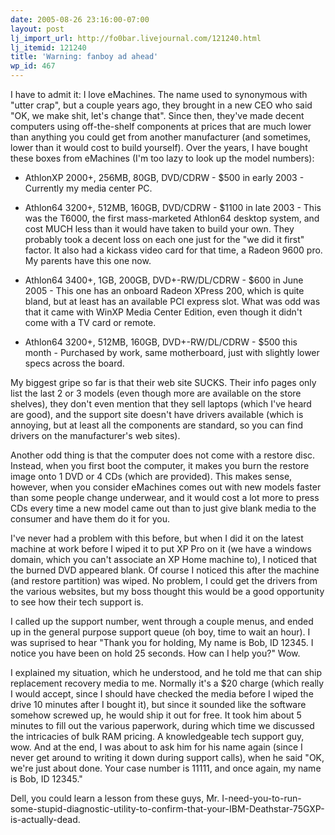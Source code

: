 ```yaml
---
date: 2005-08-26 23:16:00-07:00
layout: post
lj_import_url: http://fo0bar.livejournal.com/121240.html
lj_itemid: 121240
title: 'Warning: fanboy ad ahead'
wp_id: 467
---
```

I have to admit it: I love eMachines. The name used to synonymous with "utter crap", but a couple years ago, they brought in a new CEO who said "OK, we make shit, let's change that". Since then, they've made decent computers using off-the-shelf components at prices that are much lower than anything you could get from another manufacturer (and sometimes, lower than it would cost to build yourself). Over the years, I have bought these boxes from eMachines (I'm too lazy to look up the model numbers):

* AthlonXP 2000+, 256MB, 80GB, DVD/CDRW - $500 in early 2003 - Currently my media center PC.
  
* Athlon64 3200+, 512MB, 160GB, DVD/CDRW - $1100 in late 2003 - This was the T6000, the first mass-marketed Athlon64 desktop system, and cost MUCH less than it would have taken to build your own. They probably took a decent loss on each one just for the "we did it first" factor. It also had a kickass video card for that time, a Radeon 9600 pro. My parents have this one now.
  
* Athlon64 3400+, 1GB, 200GB, DVD+-RW/DL/CDRW - $600 in June 2005 - This one has an onboard Radeon XPress 200, which is quite bland, but at least has an available PCI express slot. What was odd was that it came with WinXP Media Center Edition, even though it didn't come with a TV card or remote.
  
* Athlon64 3200+, 512MB, 160GB, DVD+-RW/DL/CDRW - $500 this month - Purchased by work, same motherboard, just with slightly lower specs across the board.

My biggest gripe so far is that their web site SUCKS. Their info pages only list the last 2 or 3 models (even though more are available on the store shelves), they don't even mention that they sell laptops (which I've heard are good), and the support site doesn't have drivers available (which is annoying, but at least all the components are standard, so you can find drivers on the manufacturer's web sites).

Another odd thing is that the computer does not come with a restore disc. Instead, when you first boot the computer, it makes you burn the restore image onto 1 DVD or 4 CDs (which are provided). This makes sense, however, when you consider eMachines comes out with new models faster than some people change underwear, and it would cost a lot more to press CDs every time a new model came out than to just give blank media to the consumer and have them do it for you.

I've never had a problem with this before, but when I did it on the latest machine at work before I wiped it to put XP Pro on it (we have a windows domain, which you can't associate an XP Home machine to), I noticed that the burned DVD appeared blank. Of course I noticed this after the machine (and restore partition) was wiped. No problem, I could get the drivers from the various websites, but my boss thought this would be a good opportunity to see how their tech support is.

I called up the support number, went through a couple menus, and ended up in the general purpose support queue (oh boy, time to wait an hour). I was suprised to hear "Thank you for holding, My name is Bob, ID 12345. I notice you have been on hold 25 seconds. How can I help you?" Wow.

I explained my situation, which he understood, and he told me that can ship replacement recovery media to me. Normally it's a $20 charge (which really I would accept, since I should have checked the media before I wiped the drive 10 minutes after I bought it), but since it sounded like the software somehow screwed up, he would ship it out for free. It took him about 5 minutes to fill out the various paperwork, during which time we discussed the intricacies of bulk RAM pricing. A knowledgeable tech support guy, wow. And at the end, I was about to ask him for his name again (since I never get around to writing it down during support calls), when he said "OK, we're just about done. Your case number is 11111, and once again, my name is Bob, ID 12345."

Dell, you could learn a lesson from these guys, Mr. I-need-you-to-run-some-stupid-diagnostic-utility-to-confirm-that-your-IBM-Deathstar-75GXP-is-actually-dead.
